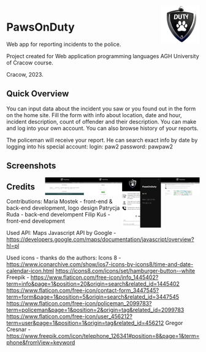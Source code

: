 <img alt="Logo" align="right" src="static/logo.png" width="20%" />

# PawsOnDuty

Web app for reporting incidents to the police. 

Project created for Web application programming languages AGH University of Cracow course. 

Cracow, 2023.

## Quick Overview

You can input data about the incident you saw or you found out in the form on the home site. Fill the form with info about location, date and hour, incident description, 
count of offender and their description. You can make and log into your own account. You can also browse history of your reports.

The policeman will receive your report. He can search exact info by date by logging into his special account:
login: paw2
password: pawpaw2

## Screenshots

<img alt="Home" align="right" src="static/home.png" width="20%" />

<img alt="Mobile" align="right" src="static/mobile.png" width="20%" />

<img alt="Log in" align="right" src="static/log.png" width="20%" />

<img alt="Results" align="right" src="static/results.png" width="20%" />

## Credits

Contributions:
Maria Mostek - front-end & back-end development, logo design
Patrycja Ruda - back-end develompent
Filip Kuś - front-end development

Used API:
Maps Javascript API by Google - https://developers.google.com/maps/documentation/javascript/overview?hl=pl

Used icons - thanks do the authors:
Icons 8 - https://www.iconarchive.com/show/ios7-icons-by-icons8/time-and-date-calendar-icon.html
          https://icons8.com/icons/set/hamburger-button--white
Freepik - https://www.flaticon.com/free-icon/info_1445402?term=info&page=1&position=20&origin=search&related_id=1445402
          https://www.flaticon.com/free-icon/contact-form_3447545?term=form&page=1&position=5&origin=search&related_id=3447545
          https://www.flaticon.com/free-icon/policeman_2099783?term=policeman&page=1&position=2&origin=tag&related_id=2099783
          https://www.flaticon.com/free-icon/user_456212?term=user&page=1&position=1&origin=tag&related_id=456212
Gregor Cresnar - https://www.freepik.com/icon/telephone_126341#position=8&page=1&term=phone&fromView=keyword

